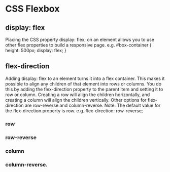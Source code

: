 # CSS Flexbox

## display: flex
Placing the CSS property display: flex; on an element allows you to use other flex properties to build a responsive page.
e.g.
#box-container {
  height: 500px;
  display: flex;
}

## flex-direction
Adding display: flex to an element turns it into a flex container. This makes it possible to align any children of that element into rows or columns. You do this by adding the flex-direction property to the parent item and setting it to row or column. Creating a row will align the children horizontally, and creating a column will align the children vertically.
Other options for flex-direction are row-reverse and column-reverse.
Note: The default value for the flex-direction property is row.
e.g.
flex-direction: row-reverse;

### row
### row-reverse
### column
### column-reverse.


